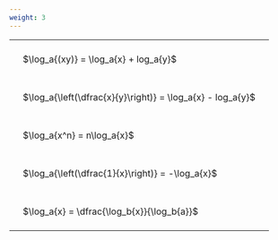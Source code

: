 ```yaml
---
weight: 3
---
```


<style type="text/css">
#T_4c1df th.col_heading {
  text-align: left;
  font-size: 1em;
}
#T_4c1df td {
  text-align: left;
  font-size: 1em;
  padding: 1.5em;
}
</style>
<table id="T_4c1df">
  <thead>
  </thead>
  <tbody>
    <tr>
      <td id="T_4c1df_row0_col0" class="data row0 col0" >$\log_a{(xy)} = \log_a{x} + log_a{y}$</td>
    </tr>
    <tr>
      <td id="T_4c1df_row1_col0" class="data row1 col0" >$\log_a{\left(\dfrac{x}{y}\right)} = \log_a{x} - log_a{y}$</td>
    </tr>
    <tr>
      <td id="T_4c1df_row2_col0" class="data row2 col0" >$\log_a{x^n} = n\log_a{x}$</td>
    </tr>
    <tr>
      <td id="T_4c1df_row3_col0" class="data row3 col0" >$\log_a{\left(\dfrac{1}{x}\right)} = -\log_a{x}$</td>
    </tr>
    <tr>
      <td id="T_4c1df_row4_col0" class="data row4 col0" >$\log_a{x} = \dfrac{\log_b{x}}{\log_b{a}}$</td>
    </tr>
  </tbody>
</table>
